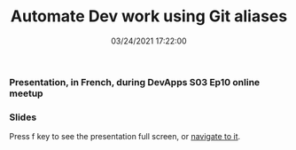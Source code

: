 ﻿---
title: 'Automate Dev work using Git aliases'
permalink: /presentations~~~~/2021/10/19/automate-dev-work-using-git-aliases/
date: 03/24/2021 17:22:00
disqusIdentifier: 20211019013205
tags: [Git, Devx]
excerpt: Presentation, in French, during DevApps S03 Ep10 online meetup
slides: https://laurentkempe.com/presentations/Automate%20Dev%20work%20using%20Git%20aliases/index.html#/
---
### Presentation, in French, during DevApps S03 Ep10 online meetup

<?# Plyr video=uw0rEcoZuzk start=106 /?>

### Slides

Press f key to see the presentation full screen, or [navigate to it](https://laurentkempe.com/presentations/Automate%20Dev%20work%20using%20Git%20aliases/index.html#/).

<?# Reveal Src=https://laurentkempe.com/presentations/Automate%20Dev%20work%20using%20Git%20aliases/index.html#/ /?>
